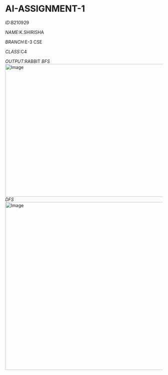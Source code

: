 # AI-ASSIGNMENT-1

*ID*:B210929

*NAME*:K.SHIRISHA

*BRANCH*:E-3 CSE

*CLASS*:C4

*OUTPUT*:RABBIT
*BFS*
<img width="1264" height="425" alt="Image" src="https://github.com/user-attachments/assets/dbb4115d-9cdd-441e-bb1b-aa39192e2401" />
*DFS*
<img width="1258" height="537" alt="Image" src="https://github.com/user-attachments/assets/cbba7d61-8aac-4562-989c-1e4c8b8d4f0c" />
